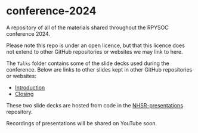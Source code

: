 
# conference-2024

A repository of all of the materials shared throughout the RPYSOC conference 2024.

Please note this repo is under an open licence, but that this licence does not extend to other GitHub repositories or websites we may link to here.

The `Talks` folder contains some of the slide decks used during the conference. Below are links to other slides kept in other GitHub repositories or websites:

- [Introduction](https://presentations.nhsrcommunity.com/20241121-rpysoc/intro-days.html#/section)
- [Closing](https://presentations.nhsrcommunity.com/20241121-rpysoc/closing-days.html#/section)

These two slide decks are hosted from code in the [NHSR-presentations](https://github.com/nhs-r-community/NHSR-presentations) repository.

Recordings of presentations will be shared on YouTube soon.
